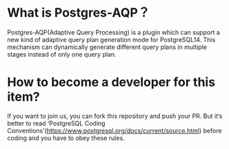 # What is Postgres-AQP？
Postgres-AQP(Adaptive Query Processing) is a plugin which can support a new kind of adaptive query plan generation mode for PostgreSQL14.
This mechanism can dynamically generate different query plans in multiple stages instead of only one query plan.

# How to become a developer for this item?
If you want to join us, you can fork this repository and push your PR.
But it‘s better to read ‘PostgreSQL Coding Conventions’(https://www.postgresql.org/docs/current/source.html) before coding and you have to obey these rules.
